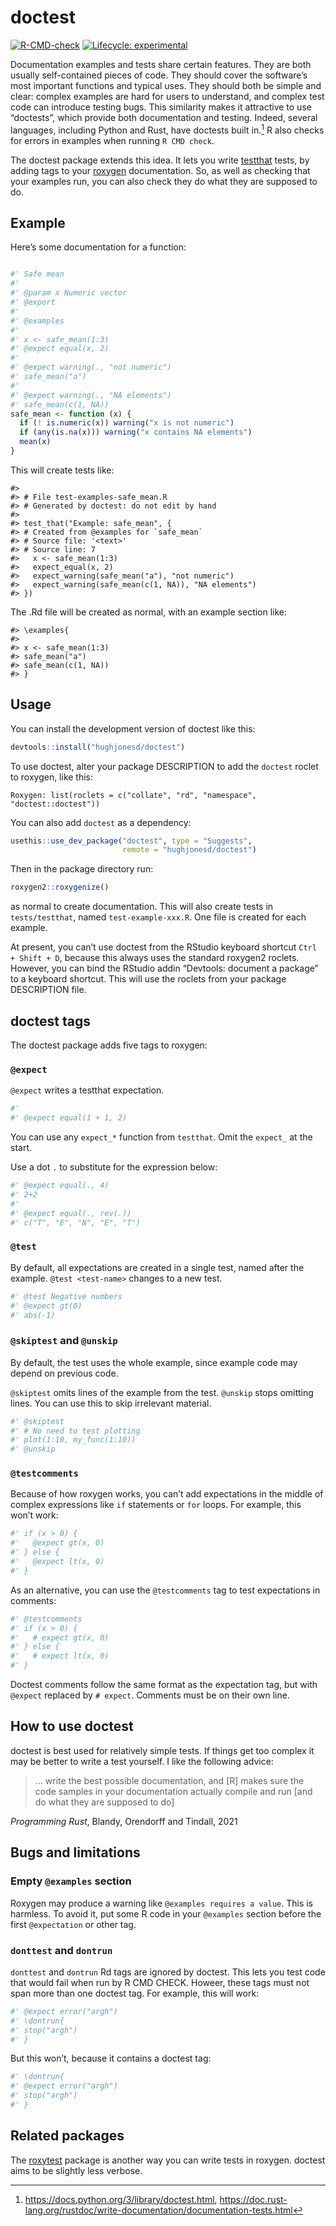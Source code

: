 
<!-- README.md is generated from README.Rmd. Please edit that file -->

# doctest

<!-- badges: start -->

[![R-CMD-check](https://github.com/hughjonesd/doctest/actions/workflows/R-CMD-check.yaml/badge.svg)](https://github.com/hughjonesd/doctest/actions/workflows/R-CMD-check.yaml)
[![Lifecycle:
experimental](https://img.shields.io/badge/lifecycle-experimental-orange.svg)](https://lifecycle.r-lib.org/articles/stages.html#experimental)
<!-- badges: end -->

Documentation examples and tests share certain features. They are both
usually self-contained pieces of code. They should cover the software’s
most important functions and typical uses. They should both be simple
and clear: complex examples are hard for users to understand, and
complex test code can introduce testing bugs. This similarity makes it
attractive to use “doctests”, which provide both documentation and
testing. Indeed, several languages, including Python and Rust, have
doctests built in.[^1] R also checks for errors in examples when running
`R CMD check`.

The doctest package extends this idea. It lets you write
[testthat](https://testthat.r-lib.org/) tests, by adding tags to your
[roxygen](https://roxygen2.r-lib.org/) documentation. So, as well as
checking that your examples run, you can also check they do what they
are supposed to do.

## Example

Here’s some documentation for a function:

``` r

#' Safe mean
#' 
#' @param x Numeric vector
#' @export
#' 
#' @examples
#' 
#' x <- safe_mean(1:3)
#' @expect equal(x, 2)
#' 
#' @expect warning(., "not numeric")
#' safe_mean("a")
#'
#' @expect warning(., "NA elements")
#' safe_mean(c(1, NA))
safe_mean <- function (x) {
  if (! is.numeric(x)) warning("x is not numeric")
  if (any(is.na(x))) warning("x contains NA elements")
  mean(x)
}
```

This will create tests like:

    #> 
    #> # File test-examples-safe_mean.R
    #> # Generated by doctest: do not edit by hand
    #> 
    #> test_that("Example: safe_mean", {
    #> # Created from @examples for `safe_mean`
    #> # Source file: '<text>'
    #> # Source line: 7
    #>   x <- safe_mean(1:3)
    #>   expect_equal(x, 2)
    #>   expect_warning(safe_mean("a"), "not numeric")
    #>   expect_warning(safe_mean(c(1, NA)), "NA elements")
    #> })

The .Rd file will be created as normal, with an example section like:

    #> \examples{
    #> 
    #> x <- safe_mean(1:3)
    #> safe_mean("a")
    #> safe_mean(c(1, NA))
    #> }

## Usage

You can install the development version of doctest like this:

``` r
devtools::install("hughjonesd/doctest")
```

To use doctest, alter your package DESCRIPTION to add the `doctest`
roclet to roxygen, like this:

    Roxygen: list(roclets = c("collate", "rd", "namespace", "doctest::doctest")) 

You can also add `doctest` as a dependency:

``` r
usethis::use_dev_package("doctest", type = "Suggests", 
                         remote = "hughjonesd/doctest")
```

Then in the package directory run:

``` r
roxygen2::roxygenize()
```

as normal to create documentation. This will also create tests in
`tests/testthat`, named `test-example-xxx.R`. One file is created for
each example.

At present, you can’t use doctest from the RStudio keyboard shortcut
`Ctrl + Shift + D`, because this always uses the standard roxygen2
roclets. However, you can bind the RStudio addin “Devtools: document a
package” to a keyboard shortcut. This will use the roclets from your
package DESCRIPTION file.

## doctest tags

The doctest package adds five tags to roxygen:

### `@expect`

`@expect` writes a testthat expectation.

``` r
#'
#' @expect equal(1 + 1, 2)
```

You can use any `expect_*` function from `testthat`. Omit the `expect_`
at the start.

Use a dot `.` to substitute for the expression below:

``` r
#' @expect equal(., 4)
#' 2+2
#'
#' @expect equal(., rev(.))
#' c("T", "E", "N", "E", "T")
```

### `@test`

By default, all expectations are created in a single test, named after
the example. `@test <test-name>` changes to a new test.

``` r
#' @test Negative numbers
#' @expect gt(0)
#' abs(-1)
```

### `@skiptest` and `@unskip`

By default, the test uses the whole example, since example code may
depend on previous code.

`@skiptest` omits lines of the example from the test. `@unskip` stops
omitting lines. You can use this to skip irrelevant material.

``` r
#' @skiptest
#' # No need to test plotting
#' plot(1:10, my_func(1:10))
#' @unskip
```

### `@testcomments`

Because of how roxygen works, you can’t add expectations in the middle
of complex expressions like `if` statements or `for` loops. For example,
this won’t work:

``` r
#' if (x > 0) {
#'   @expect gt(x, 0)
#' } else {
#'   @expect lt(x, 0)
#' }
```

As an alternative, you can use the `@testcomments` tag to test
expectations in comments:

``` r
#' @testcomments
#' if (x > 0) {
#'   # expect gt(x, 0)
#' } else {
#'   # expect lt(x, 0)
#' }
```

Doctest comments follow the same format as the expectation tag, but with
`@expect` replaced by `# expect`. Comments must be on their own line.

## How to use doctest

doctest is best used for relatively simple tests. If things get too
complex it may be better to write a test yourself. I like the following
advice:

> … write the best possible documentation, and \[R\] makes sure the code
> samples in your documentation actually compile and run \[and do what
> they are supposed to do\]

*Programming Rust*, Blandy, Orendorff and Tindall, 2021

## Bugs and limitations

### Empty `@examples` section

Roxygen may produce a warning like `@examples requires a value`. This is
harmless. To avoid it, put some R code in your `@examples` section
before the first `@expectation` or other tag.

### `donttest` and `dontrun`

`donttest` and `dontrun` Rd tags are ignored by doctest. This lets you
test code that would fail when run by R CMD CHECK. Howeer, these tags
must not span more than one doctest tag. For example, this will work:

``` r
#' @expect error("argh")
#' \dontrun{
#' stop("argh")
#' }
```

But this won’t, because it contains a doctest tag:

``` r
#' \dontrun{
#' @expect error("argh")
#' stop("argh")
#' }
```

## Related packages

The [roxytest](https://mikldk.github.io/roxytest/) package is another
way you can write tests in roxygen. doctest aims to be slightly less
verbose.

[^1]: <https://docs.python.org/3/library/doctest.html>,
    <https://doc.rust-lang.org/rustdoc/write-documentation/documentation-tests.html>
